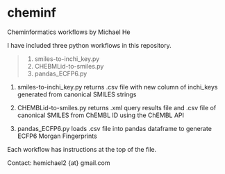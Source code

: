 # cheminf
Cheminformatics workflows
by Michael He

I have included three python workflows in this repository.

>1. smiles-to-inchi_key.py
>2. CHEBMLid-to-smiles.py
>3. pandas_ECFP6.py

1. smiles-to-inchi_key.py returns .csv file with new column of inchi_keys generated from canonical SMILES strings

2. CHEMBLid-to-smiles.py returns .xml query results file and .csv file of canonical SMILES from ChEMBL ID using the ChEMBL API

3. pandas_ECFP6.py loads .csv file into pandas dataframe to generate ECFP6 Morgan Fingerprints

Each workflow has instructions at the top of the file.

Contact: hemichael2 {at} gmail.com
